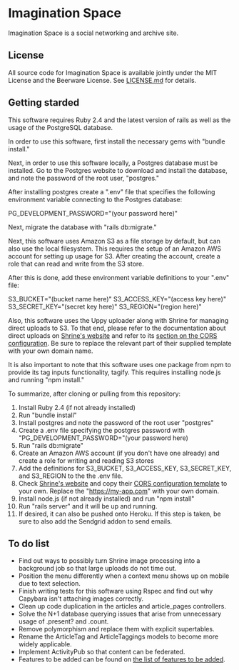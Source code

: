 # Imagination Space

Imagination Space is a social networking and archive site.

## License

All source code for Imagination Space
is available jointly under the MIT License and the Beerware License. See
[LICENSE.md](LICENSE.md) for details.

## Getting starded

This software requires Ruby 2.4 and the latest version of rails as well as the usage of the PostgreSQL database.

In order to use this software, first install the necessary gems with "bundle install."

Next, in order to use this software locally, a Postgres database must be installed. Go to the Postgres website to download and install the database, and note the password of the root user, "postgres."

After installing postgres create a ".env" file that specifies the following environment variable connecting to the Postgres database:

PG_DEVELOPMENT_PASSWORD="(your password here)"

Next, migrate the database with "rails db:migrate."

Next, this software uses Amazon S3 as a file storage by default, but can also use the local filesystem. This requires the setup of an Amazon AWS account for setting up usage for S3. After creating the account, create a role that can read and write from the S3 store.

After this is done, add these environment variable definitions to your ".env" file:

S3_BUCKET="(bucket name here)"
S3_ACCESS_KEY="(access key here)"
S3_SECRET_KEY="(secret key here)"
S3_REGION="(region here)"

Also, this software uses the Uppy uploader along with Shrine for managing direct uploads to S3. To that end, please refer to the documentation about direct uploads on [Shrine's website](http://www.shrinerb.com) and refer to its [section on the CORS configuration](https://shrinerb.com/rdoc/files/doc/direct_s3_md.html#label-Bucket+CORS+configuration). Be sure to replace the relevant part of their supplied template with your own domain name.

It is also important to note that this software uses one package from npm to provide its tag inputs functionality, tagify. This requires installing node.js and running "npm install."

To summarize, after cloning or pulling from this repository:

1. Install Ruby 2.4 (if not already installed)
2. Run "bundle install"
3. Install postgres and note the password of the root user "postgres"
4. Create a .env file specifying the postgres password with "PG_DEVELOPMENT_PASSWORD="(your password here)
5. Run "rails db:migrate"
6. Create an Amazon AWS account (if you don't have one already) and create a role for writing and reading S3 stores
7. Add the definitions for S3_BUCKET, S3_ACCESS_KEY, S3_SECRET_KEY, and S3_REGION to the the .env file.
8. Check [Shrine's website](http://www.shrinerb.com) and copy their [CORS configuration template](https://shrinerb.com/rdoc/files/doc/direct_s3_md.html#label-Bucket+CORS+configuration) to your own. Replace the "https://my-app.com" with your own domain.
9. Install node.js (if not already installed) and run "npm install"
10. Run "rails server" and it will be up and running.
11. If desired, it can also be pushed onto Heroku. If this step is taken, be sure to also add the Sendgrid addon to send emails.

## To do list

* Find out ways to possibly turn Shrine image processing into a background job so that large uploads do not time out.
* Position the menu differently when a context menu shows up on mobile due to text selection.
* Finish writing tests for this software using Rspec and find out why Capybara isn't attaching images correctly.
* Clean up code duplication in the articles and article_pages controllers.
* Solve the N+1 database querying issues that arise from unnecessary usage of .present? and .count.
* Remove polymorphism and replace them with explicit supertables.
* Rename the ArticleTag and ArticleTaggings models to become more widely applicable.
* Implement ActivityPub so that content can be federated.
* Features to be added can be found on [the list of features to be added](www.imaginationspace.org/about).